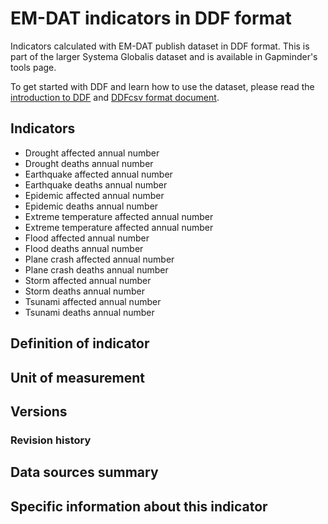 # EM-DAT indicators in DDF format

Indicators calculated with EM-DAT publish dataset in DDF format. This is part of the larger
Systema Globalis dataset and is available in Gapminder's tools page.

To get started with DDF and learn how to use the dataset, please read the
[introduction to DDF][1] and [DDFcsv format document][2].

[1]: https://open-numbers.github.io/ddf.html
[2]: https://docs.google.com/document/d/1aynARjsrSgOKsO1dEqboTqANRD1O9u7J_xmxy8m5jW8

## Indicators

- Drought affected annual number
- Drought deaths annual number
- Earthquake affected annual number
- Earthquake deaths annual number
- Epidemic affected annual number
- Epidemic deaths annual number
- Extreme temperature affected annual number
- Extreme temperature affected annual number
- Flood affected annual number
- Flood deaths annual number
- Plane crash affected annual number
- Plane crash deaths annual number
- Storm affected annual number
- Storm deaths annual number
- Tsunami affected annual number
- Tsunami deaths annual number

## Definition of indicator


## Unit of measurement


## Versions


### Revision history


## Data sources summary


## Specific information about this indicator
